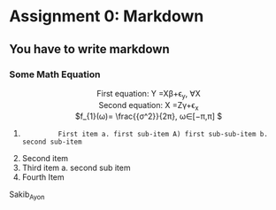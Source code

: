 # Assignment 0: Markdown
## You have to write markdown
### Some Math Equation

<p align = "center">
  First  equation: Y =Xβ+ϵ<sub>y</sub>, ∀X  <br>
  Second equation: X =Zγ+ϵ<sub>x</sub>      <br>
  $f_{1}(ω)= \frac{{σ^2}}{2π}, ω∈[−π,π] $
</p>


1.              First item a. first sub-item A) first sub-sub-item b. second sub-item
2.  Second item
3.  Third item a. second sub item
4.  Fourth Item




Sakib<sub>Ayon</sub>
                    
                
                    


